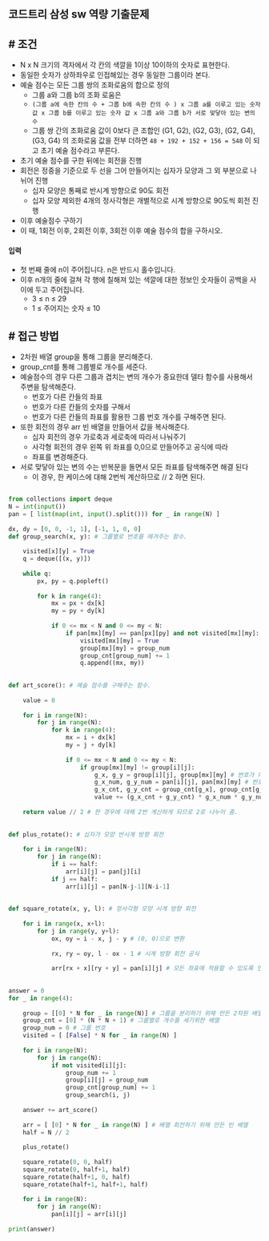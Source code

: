 
## 코드트리 삼성 sw 역량 기출문제

## # 조건

- N x N 크기의 격자에서 각 칸의 색깔을 1이상 10이하의 숫자로 표현한다.
- 동일한 숫자가 상하좌우로 인접해있는 경우 동일한 그룹이라 본다.
- 예술 점수는 모든 그룹 쌍의 조화로움의 합으로 정의
	- 그룹 a와 그룹 b의 조화 로움은
	- ```(그룹 a에 속한 칸의 수 + 그룹 b에 속한 칸의 수 ) x 그룹 a를 이루고 있는 숫자 값 x 그룹 b를 이루고 있는 숫자 값 x 그룹 a와 그룹 b가 서로 맞닿아 있는 변의 수```
	- 그룹 쌍 간의 조화로움 값이 0보다 큰 조합인 (G1, G2), (G2, G3), (G2, G4), (G3, G4) 의 조화로움 값을 전부 더하면 `48 + 192 + 152 + 156 = 548` 이 되고 초기 예술 점수라고 부른다.
- 초기 예술 점수를 구한 뒤에는 회전을 진행
- 회전은 정중을 기준으로 두 선을 그어 만들어지는 십자가 모양과 그 외 부분으로 나뉘어 진행
	- 십자 모양은 통째로 반시계 방향으로 90도 회전
	- 십자 모양 제외한 4개의 정사각형은 개별적으로 시계 방향으로 90도씩 회전 진행
- 이후 예술점수 구하기
- 이 때, 1회전 이후, 2회전 이후, 3회전 이후 예술 점수의 합을 구하시오.


#### 입력

- 첫 번째 줄에 n이 주어집니다. n은 반드시 홀수입니다.  
- 이후 n개의 줄에 걸쳐 각 행에 칠해져 있는 색깔에 대한 정보인 숫자들이 공백을 사이에 두고 주어집니다.
	-   3 ≤ n ≤ 29
	-   1 ≤ 주어지는 숫자 ≤ 10



## # 접근 방법

- 2차원 배열 group을 통해 그룹을 분리해준다.
- group_cnt를 통해 그룹별로 개수를 세준다.
- 예술점수의 경우 다른 그룹과 겹치는 변의 개수가 중요한데 델타 함수를 사용해서 주변을 탐색해준다.
	- 번호가 다른 칸들의 좌표
	- 번호가 다른 칸들의 숫자를 구해서 
	- 번호가 다른 칸들의 좌표를 활용한 그룹 번호 개수를 구해주면 된다.
- 또한 회전의 경우 arr 빈 배열을 만들어서 값을 복사해준다.
	- 십자 회전의 경우 가로축과 세로축에 따라서 나눠주기
	- 사각형 회전의 경우 왼쪽 위 좌표를 0,0으로 만들어주고 공식에 따라
	- 좌표를 변경해준다.
- 서로 맞닿아 있는 변의 수는 반복문을 돌면서 모든 좌표를 탐색해주면 해결 된다
	- 이 경우, 한 케이스에 대해 2번씩 계산하므로 // 2 하면 된다.

```python

from collections import deque  
N = int(input())  
pan = [ list(map(int, input().split())) for _ in range(N) ]  
  
dx, dy = [0, 0, -1, 1], [-1, 1, 0, 0]  
def group_search(x, y): # 그룹별로 번호를 매겨주는 함수.  
  
    visited[x][y] = True  
    q = deque([(x, y)])  
  
    while q:  
        px, py = q.popleft()  
  
        for k in range(4):  
            mx = px + dx[k]  
            my = py + dy[k]  
  
            if 0 <= mx < N and 0 <= my < N:  
                if pan[mx][my] == pan[px][py] and not visited[mx][my]:  
                    visited[mx][my] = True  
                    group[mx][my] = group_num  
                    group_cnt[group_num] += 1  
                    q.append((mx, my))  
  
  
def art_score(): # 예술 점수를 구해주는 함수.  
  
    value = 0  
  
    for i in range(N):  
        for j in range(N):  
            for k in range(4):  
                mx = i + dx[k]  
                my = j + dy[k]  
  
                if 0 <= mx < N and 0 <= my < N:  
                    if group[mx][my] != group[i][j]:  
                        g_x, g_y = group[i][j], group[mx][my] # 번호가 다른 칸들의 좌표  
                        g_x_num, g_y_num = pan[i][j], pan[mx][my] # 번호가 다른 칸들의 숫자  
                        g_x_cnt, g_y_cnt = group_cnt[g_x], group_cnt[g_y] # 번호가 다른 칸들의 좌표를 활용한 그룹 번호 개수  
                        value += (g_x_cnt + g_y_cnt) * g_x_num * g_y_num  
  
    return value // 2 # 한 경우에 대해 2번 계산하게 되므로 2로 나누어 줌.  
  
  
def plus_rotate(): # 십자가 모양 반시계 방향 회전  
  
    for i in range(N):  
        for j in range(N):  
            if i == half:  
                arr[i][j] = pan[j][i]  
            if j == half:  
                arr[i][j] = pan[N-j-1][N-i-1]  
  
  
def square_rotate(x, y, l): # 정사각형 모양 시계 방향 회전  
  
    for i in range(x, x+l):  
        for j in range(y, y+l):  
            ox, oy = i - x, j - y # (0, 0)으로 변환  
  
            rx, ry = oy, l - ox - 1 # 시계 방향 회전 공식  
  
            arr[rx + x][ry + y] = pan[i][j] # 모든 좌표에 적용할 수 있도록 인자(x, y)를 더해줌.  
  
  
answer = 0  
for _ in range(4):  
  
    group = [[0] * N for _ in range(N)] # 그룹을 분리하기 위해 만든 2차원 배열  
    group_cnt = [0] * (N * N + 1) # 그룹별로 개수를 세기위한 배열  
    group_num = 0 # 그룹 번호  
    visited = [ [False] * N for _ in range(N) ]  
  
    for i in range(N):  
        for j in range(N):  
            if not visited[i][j]:  
                group_num += 1  
                group[i][j] = group_num  
                group_cnt[group_num] += 1  
                group_search(i, j)  
  
    answer += art_score()  
  
    arr = [ [0] * N for _ in range(N) ] # 배열 회전하기 위해 만든 빈 배열  
    half = N // 2  
  
    plus_rotate()  
  
    square_rotate(0, 0, half)  
    square_rotate(0, half+1, half)  
    square_rotate(half+1, 0, half)  
    square_rotate(half+1, half+1, half)  
  
    for i in range(N):  
        for j in range(N):  
            pan[i][j] = arr[i][j]  
  
print(answer)
```


